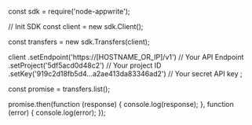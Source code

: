 const sdk = require('node-appwrite');

// Init SDK
const client = new sdk.Client();

const transfers = new sdk.Transfers(client);

client
    .setEndpoint('https://[HOSTNAME_OR_IP]/v1') // Your API Endpoint
    .setProject('5df5acd0d48c2') // Your project ID
    .setKey('919c2d18fb5d4...a2ae413da83346ad2') // Your secret API key
;

const promise = transfers.list();

promise.then(function (response) {
    console.log(response);
}, function (error) {
    console.log(error);
});